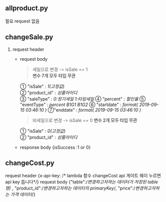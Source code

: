 ## allproduct.py   
  
  필요 request 없음  
  
  
  
  
## changeSale.py  
  
1. request header    
  
    + request body   
      > 세일으로 변경  -> isSale == 1  
        **변수 7개 모두 타입 무관**  
      
        ① "isSale" : *1(고정값)*   
        ② "product_id" : *상품아이디*   
        ③ "saleType" : *0:정기세일  1:타임세일*
        ④ "percent" : *할인율*
        ⑤ "eventType" : *percent B1G1 B1G2*
        ⑥ "startdate" : *format( 2019-09-15 03:46:10 )*
        ⑦"enddate" : *format( 2019-09-15 03:46:10 )*  
          
  
      > 비세일으로 변경 -> isSale == 0
      **변수 2개 모두 타입 무관**
      
        ① "isSale" : *0(고정값)*   
        ② "product_id" : *상품아이디*   

    + response body
      {isSuccess :1 or 0}




## changeCost.py

request header 
  {x-api-key: /* lambda 함수 changeCost api 게이트 웨이 누르면 api key 뜹니다*/}
request body 
  {"table":/*변경하고자하는 데이터가 저장된 table 명*/ ,
  "product_id":/*변경하고자하는 데이터의 primaryKey*/,
  "price":/*변경하고자하는 가격 데이터*/}